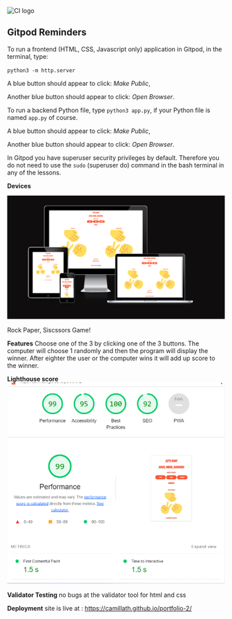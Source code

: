 ![CI logo](https://codeinstitute.s3.amazonaws.com/fullstack/ci_logo_small.png)


## Gitpod Reminders

To run a frontend (HTML, CSS, Javascript only) application in Gitpod, in the terminal, type:

`python3 -m http.server`

A blue button should appear to click: _Make Public_,

Another blue button should appear to click: _Open Browser_.

To run a backend Python file, type `python3 app.py`, if your Python file is named `app.py` of course.

A blue button should appear to click: _Make Public_,

Another blue button should appear to click: _Open Browser_.

In Gitpod you have superuser security privileges by default. Therefore you do not need to use the `sudo` (superuser do) command in the bash terminal in any of the lessons.

 
<b>Devices</b>

<img src="assets/images/portfolio2responsiveimage.png" alt="responsive" title="responsive">



Rock Paper, Siscssors Game!


<b>Features</b>
Choose one of the 3 by clicking one of the 3 buttons. The computer will choose 1 randomly and then the program will display the winner. After eighter the user or the computer wins it will add up score to the winner. 

<b>Lighthouse score</b>
<img src="assets/images/portfolio2lighthousescore.png" alt="lighthousereport" title="lighthousereport">

<b>Validator Testing</b>
no bugs at the validator tool for html and css  

<b>Deployment</b>
site is live at : https://camillath.github.io/portfolio-2/

